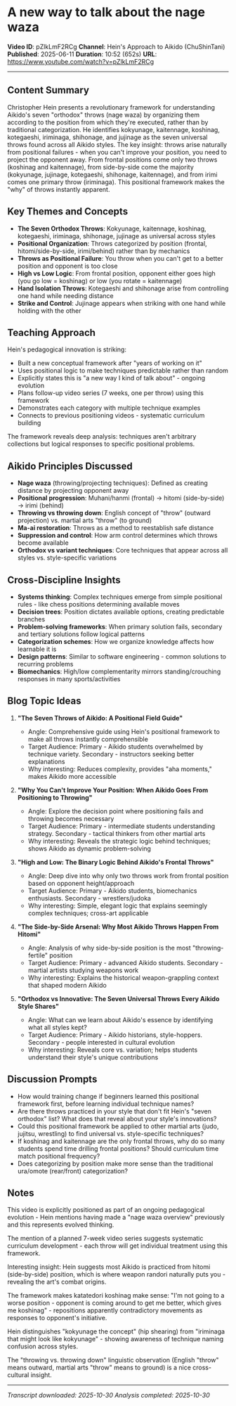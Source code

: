# A new way to talk about the nage waza

**Video ID**: pZlkLmF2RCg
**Channel**: Hein's Approach to Aikido (ChuShinTani)
**Published**: 2025-06-11
**Duration**: 10:52 (652s)
**URL**: https://www.youtube.com/watch?v=pZlkLmF2RCg

---

## Content Summary

Christopher Hein presents a revolutionary framework for understanding Aikido's seven "orthodox" throws (nage waza) by organizing them according to the position from which they're executed, rather than by traditional categorization. He identifies kokyunage, kaitennage, koshinag, kotegaeshi, iriminaga, shihonage, and jujinage as the seven universal throws found across all Aikido styles. The key insight: throws arise naturally from positional failures - when you can't improve your position, you need to project the opponent away. From frontal positions come only two throws (koshinag and kaitennage), from side-by-side come the majority (kokyunage, jujinage, kotegaeshi, shihonage, kaitennage), and from irimi comes one primary throw (iriminaga). This positional framework makes the "why" of throws instantly apparent.

## Key Themes and Concepts

- **The Seven Orthodox Throws**: Kokyunage, kaitennage, koshinag, kotegaeshi, iriminaga, shihonage, jujinage as universal across styles
- **Positional Organization**: Throws categorized by position (frontal, hitomi/side-by-side, irimi/behind) rather than by mechanics
- **Throws as Positional Failure**: You throw when you can't get to a better position and opponent is too close
- **High vs Low Logic**: From frontal position, opponent either goes high (you go low = koshinag) or low (you rotate = kaitennage)
- **Hand Isolation Throws**: Kotegaeshi and shihonage arise from controlling one hand while needing distance
- **Strike and Control**: Jujinage appears when striking with one hand while holding with the other

## Teaching Approach

Hein's pedagogical innovation is striking:
- Built a new conceptual framework after "years of working on it"
- Uses positional logic to make techniques predictable rather than random
- Explicitly states this is "a new way I kind of talk about" - ongoing evolution
- Plans follow-up video series (7 weeks, one per throw) using this framework
- Demonstrates each category with multiple technique examples
- Connects to previous positioning videos - systematic curriculum building

The framework reveals deep analysis: techniques aren't arbitrary collections but logical responses to specific positional problems.

## Aikido Principles Discussed

- **Nage waza** (throwing/projecting techniques): Defined as creating distance by projecting opponent away
- **Positional progression**: Muhani/hanmi (frontal) → hitomi (side-by-side) → irimi (behind)
- **Throwing vs throwing down**: English concept of "throw" (outward projection) vs. martial arts "throw" (to ground)
- **Ma-ai restoration**: Throws as a method to reestablish safe distance
- **Suppression and control**: How arm control determines which throws become available
- **Orthodox vs variant techniques**: Core techniques that appear across all styles vs. style-specific variations

## Cross-Discipline Insights

- **Systems thinking**: Complex techniques emerge from simple positional rules - like chess positions determining available moves
- **Decision trees**: Position dictates available options, creating predictable branches
- **Problem-solving frameworks**: When primary solution fails, secondary and tertiary solutions follow logical patterns
- **Categorization schemes**: How we organize knowledge affects how learnable it is
- **Design patterns**: Similar to software engineering - common solutions to recurring problems
- **Biomechanics**: High/low complementarity mirrors standing/crouching responses in many sports/activities

## Blog Topic Ideas

1. **"The Seven Throws of Aikido: A Positional Field Guide"**
   - Angle: Comprehensive guide using Hein's positional framework to make all throws instantly comprehensible
   - Target Audience: Primary - Aikido students overwhelmed by technique variety. Secondary - instructors seeking better explanations
   - Why interesting: Reduces complexity, provides "aha moments," makes Aikido more accessible

2. **"Why You Can't Improve Your Position: When Aikido Goes From Positioning to Throwing"**
   - Angle: Explore the decision point where positioning fails and throwing becomes necessary
   - Target Audience: Primary - intermediate students understanding strategy. Secondary - tactical thinkers from other martial arts
   - Why interesting: Reveals the strategic logic behind techniques; shows Aikido as dynamic problem-solving

3. **"High and Low: The Binary Logic Behind Aikido's Frontal Throws"**
   - Angle: Deep dive into why only two throws work from frontal position based on opponent height/approach
   - Target Audience: Primary - Aikido students, biomechanics enthusiasts. Secondary - wrestlers/judoka
   - Why interesting: Simple, elegant logic that explains seemingly complex techniques; cross-art applicable

4. **"The Side-by-Side Arsenal: Why Most Aikido Throws Happen From Hitomi"**
   - Angle: Analysis of why side-by-side position is the most "throwing-fertile" position
   - Target Audience: Primary - advanced Aikido students. Secondary - martial artists studying weapons work
   - Why interesting: Explains the historical weapon-grappling context that shaped modern Aikido

5. **"Orthodox vs Innovative: The Seven Universal Throws Every Aikido Style Shares"**
   - Angle: What can we learn about Aikido's essence by identifying what all styles kept?
   - Target Audience: Primary - Aikido historians, style-hoppers. Secondary - people interested in cultural evolution
   - Why interesting: Reveals core vs. variation; helps students understand their style's unique contributions

## Discussion Prompts

- How would training change if beginners learned this positional framework first, before learning individual technique names?
- Are there throws practiced in your style that don't fit Hein's "seven orthodox" list? What does that reveal about your style's innovations?
- Could this positional framework be applied to other martial arts (judo, jujitsu, wrestling) to find universal vs. style-specific techniques?
- If koshinag and kaitennage are the only frontal throws, why do so many students spend time drilling frontal positions? Should curriculum time match positional frequency?
- Does categorizing by position make more sense than the traditional ura/omote (rear/front) categorization?

## Notes

This video is explicitly positioned as part of an ongoing pedagogical evolution - Hein mentions having made a "nage waza overview" previously and this represents evolved thinking.

The mention of a planned 7-week video series suggests systematic curriculum development - each throw will get individual treatment using this framework.

Interesting insight: Hein suggests most Aikido is practiced from hitomi (side-by-side) position, which is where weapon randori naturally puts you - revealing the art's combat origins.

The framework makes katatedori koshinag make sense: "I'm not going to a worse position - opponent is coming around to get me better, which gives me koshinag" - repositions apparently contradictory movements as responses to opponent's initiative.

Hein distinguishes "kokyunage the concept" (hip shearing) from "iriminaga that might look like kokyunage" - showing awareness of technique naming confusion across styles.

The "throwing vs. throwing down" linguistic observation (English "throw" means outward, martial arts "throw" means to ground) is a nice cross-cultural insight.

---

*Transcript downloaded: 2025-10-30*
*Analysis completed: 2025-10-30*
